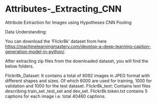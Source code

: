 # Attributes-_Extracting_CNN
Attribute Extraction for Images using Hypotheses CNN Pooling


Data Understanding:

You can download the ‘Flickr8k’ dataset from here https://machinelearningmastery.com/develop-a-deep-learning-caption-generation-model-in-python/.

After extracting zip files from the downloaded dataset, you will find the below folders.

Flickr8k_Dataset: It contains a total of 8092 images in JPEG format with different shapes and sizes. Of which 6000 are used for training, 1000 for validation and 1000 for the test dataset.
Flickr8k_text: Contains text files describing train_set ,test_set and dev_set. Flickr8k.token.txt contains 5 captions for each image i.e. total 40460 captions.
